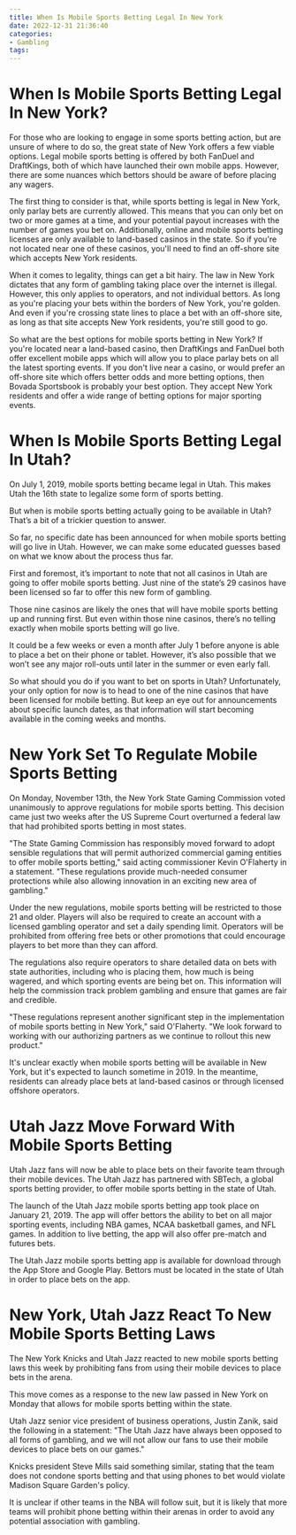 ```yaml
---
title: When Is Mobile Sports Betting Legal In New York
date: 2022-12-31 21:36:40
categories:
- Gambling
tags:
---
```



#  When Is Mobile Sports Betting Legal In New York?

For those who are looking to engage in some sports betting action, but are unsure of where to do so, the great state of New York offers a few viable options. Legal mobile sports betting is offered by both FanDuel and DraftKings, both of which have launched their own mobile apps. However, there are some nuances which bettors should be aware of before placing any wagers.

The first thing to consider is that, while sports betting is legal in New York, only parlay bets are currently allowed. This means that you can only bet on two or more games at a time, and your potential payout increases with the number of games you bet on. Additionally, online and mobile sports betting licenses are only available to land-based casinos in the state. So if you're not located near one of these casinos, you'll need to find an off-shore site which accepts New York residents.

When it comes to legality, things can get a bit hairy. The law in New York dictates that any form of gambling taking place over the internet is illegal. However, this only applies to operators, and not individual bettors. As long as you're placing your bets within the borders of New York, you're golden. And even if you're crossing state lines to place a bet with an off-shore site, as long as that site accepts New York residents, you're still good to go.

So what are the best options for mobile sports betting in New York? If you're located near a land-based casino, then DraftKings and FanDuel both offer excellent mobile apps which will allow you to place parlay bets on all the latest sporting events. If you don't live near a casino, or would prefer an off-shore site which offers better odds and more betting options, then Bovada Sportsbook is probably your best option. They accept New York residents and offer a wide range of betting options for major sporting events.

#  When Is Mobile Sports Betting Legal In Utah?

On July 1, 2019, mobile sports betting became legal in Utah. This makes Utah the 16th state to legalize some form of sports betting.

But when is mobile sports betting actually going to be available in Utah? That’s a bit of a trickier question to answer.

So far, no specific date has been announced for when mobile sports betting will go live in Utah. However, we can make some educated guesses based on what we know about the process thus far.

First and foremost, it’s important to note that not all casinos in Utah are going to offer mobile sports betting. Just nine of the state’s 29 casinos have been licensed so far to offer this new form of gambling.

Those nine casinos are likely the ones that will have mobile sports betting up and running first. But even within those nine casinos, there’s no telling exactly when mobile sports betting will go live.

It could be a few weeks or even a month after July 1 before anyone is able to place a bet on their phone or tablet. However, it’s also possible that we won’t see any major roll-outs until later in the summer or even early fall.

So what should you do if you want to bet on sports in Utah? Unfortunately, your only option for now is to head to one of the nine casinos that have been licensed for mobile betting. But keep an eye out for announcements about specific launch dates, as that information will start becoming available in the coming weeks and months.

#  New York Set To Regulate Mobile Sports Betting

 On Monday, November 13th, the New York State Gaming Commission voted unanimously to approve regulations for mobile sports betting. This decision came just two weeks after the US Supreme Court overturned a federal law that had prohibited sports betting in most states.

"The State Gaming Commission has responsibly moved forward to adopt sensible regulations that will permit authorized commercial gaming entities to offer mobile sports betting," said acting commissioner Kevin O'Flaherty in a statement. "These regulations provide much-needed consumer protections while also allowing innovation in an exciting new area of gambling."

Under the new regulations, mobile sports betting will be restricted to those 21 and older. Players will also be required to create an account with a licensed gambling operator and set a daily spending limit. Operators will be prohibited from offering free bets or other promotions that could encourage players to bet more than they can afford.

The regulations also require operators to share detailed data on bets with state authorities, including who is placing them, how much is being wagered, and which sporting events are being bet on. This information will help the commission track problem gambling and ensure that games are fair and credible.

 "These regulations represent another significant step in the implementation of mobile sports betting in New York," said O'Flaherty. "We look forward to working with our authorizing partners as we continue to rollout this new product."

It's unclear exactly when mobile sports betting will be available in New York, but it's expected to launch sometime in 2019. In the meantime, residents can already place bets at land-based casinos or through licensed offshore operators.

#  Utah Jazz Move Forward With Mobile Sports Betting

Utah Jazz fans will now be able to place bets on their favorite team through their mobile devices. The Utah Jazz has partnered with SBTech, a global sports betting provider, to offer mobile sports betting in the state of Utah.

The launch of the Utah Jazz mobile sports betting app took place on January 21, 2019. The app will offer bettors the ability to bet on all major sporting events, including NBA games, NCAA basketball games, and NFL games. In addition to live betting, the app will also offer pre-match and futures bets.

The Utah Jazz mobile sports betting app is available for download through the App Store and Google Play. Bettors must be located in the state of Utah in order to place bets on the app.

#  New York, Utah Jazz React To New Mobile Sports Betting Laws

The New York Knicks and Utah Jazz reacted to new mobile sports betting laws this week by prohibiting fans from using their mobile devices to place bets in the arena.

This move comes as a response to the new law passed in New York on Monday that allows for mobile sports betting within the state.

Utah Jazz senior vice president of business operations, Justin Zanik, said the following in a statement: "The Utah Jazz have always been opposed to all forms of gambling, and we will not allow our fans to use their mobile devices to place bets on our games."

 Knicks president Steve Mills said something similar, stating that the team does not condone sports betting and that using phones to bet would violate Madison Square Garden's policy.

It is unclear if other teams in the NBA will follow suit, but it is likely that more teams will prohibit phone betting within their arenas in order to avoid any potential association with gambling.